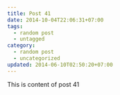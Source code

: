 ```yaml
---
title: Post 41
date: 2014-10-04T22:06:31+07:00
tags:
  - random post
  - untagged
category:
  - random post
  - uncategorized
updated: 2014-06-10T02:50:20+07:00
---
```

This is content of post 41